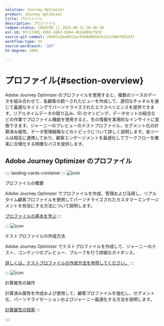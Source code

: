 ```yaml
---
solution: Journey Optimizer
product: Journey Optimizer
title: プロファイル
description: プロファイル
redpen-status: CREATED_||_2025-08-11_20-46-38
exl-id: 9fc17481-1983-4462-b904-4b24d69c797d
source-git-commit: 2b907a3be8b11ac6308d0b563e122c88478d1d37
workflow-type: ht
source-wordcount: '187'
ht-degree: 100%

---
```


# プロファイル{#section-overview}

Adobe Journey Optimizer のプロファイルを使用すると、複数のソースのデータを組み合わせて、各顧客の統一されたビューを作成して、適切なチャネルを通じて最適なタイミングでパーソナライズされたエクスペリエンスを提供できます。リアルタイムデータの取り込み、ID のマッピング、データセットの結合などの作業でプロファイル機能を使用すると、生の情報を実用的なインサイトに変換できます。ジャーニーのプレビューのテストプロファイル、セグメント化の計算済み属性、データ管理戦略などのトピックについて詳しく説明します。各ツールは相互に連携しており、顧客エンゲージメントを最適化してワークフローを確実に合理化する明確なパスを提供します。

## Adobe Journey Optimizer のプロファイル

:::: landing-cards-container
:::
![icon](https://cdn.experienceleague.adobe.com/icons/circle-play.svg)

プロファイルの概要

Adobe Journey Optimizer でプロファイルを作成、管理および活用し、リアルタイム顧客プロファイルを使用してパーソナライズされたカスタマーエンゲージメントを有効にする方法について説明します。

[プロファイルの基本を学ぶ](../using/audience/get-started-profiles.md)
:::

:::
![icon](https://cdn.experienceleague.adobe.com/icons/list-check.svg)

テストプロファイルの作成方法

Adobe Journey Optimizer でテストプロファイルを作成して、ジャーニーのテスト、コンテンツのプレビュー、プルーフを行う詳細なガイダンス。

[詳しくは、テストプロファイルの作成方法を参照してください。](../using/audience/creating-test-profiles.md)
:::

:::
![icon](https://cdn.experienceleague.adobe.com/icons/bullseye.svg)

計算属性の操作

計算済み属性を作成および使用して、顧客プロファイルを強化し、セグメント化、パーソナライゼーションおよびジャーニー最適化する方法を説明します。

[計算属性の探索](../using/audience/computed-attributes.md)
:::

::::
